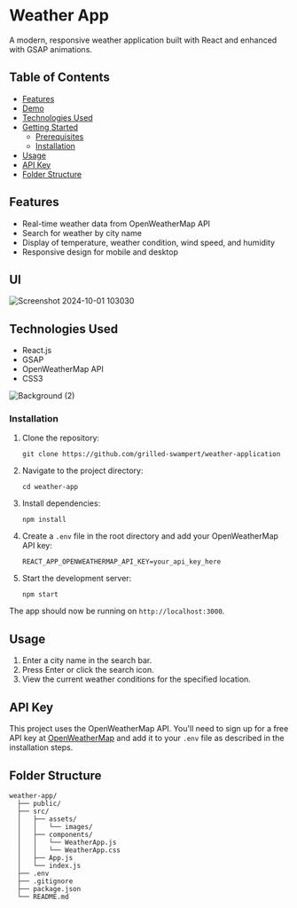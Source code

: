 # Weather App
A modern, responsive weather application built with React and enhanced with GSAP animations.

## Table of Contents

- [Features](#features)
- [Demo](#demo)
- [Technologies Used](#technologies-used)
- [Getting Started](#getting-started)
  - [Prerequisites](#prerequisites)
  - [Installation](#installation)
- [Usage](#usage)
- [API Key](#api-key)
- [Folder Structure](#folder-structure)

## Features
- Real-time weather data from OpenWeatherMap API
- Search for weather by city name
- Display of temperature, weather condition, wind speed, and humidity
- Responsive design for mobile and desktop

## UI
![Screenshot 2024-10-01 103030](https://github.com/user-attachments/assets/13ddd081-f9c3-4f2c-b5aa-66ab3ee6939b)


## Technologies Used

- React.js
- GSAP 
- OpenWeatherMap API
- CSS3

![Background (2)](https://github.com/user-attachments/assets/25e9cd20-cd1d-4122-8ba7-045eac7ced00)

### Installation

1. Clone the repository:
   ```
   git clone https://github.com/grilled-swampert/weather-application
   ```

2. Navigate to the project directory:
   ```
   cd weather-app
   ```

3. Install dependencies:
   ```
   npm install
   ```

4. Create a `.env` file in the root directory and add your OpenWeatherMap API key:
   ```
   REACT_APP_OPENWEATHERMAP_API_KEY=your_api_key_here
   ```

5. Start the development server:
   ```
   npm start
   ```

The app should now be running on `http://localhost:3000`.

## Usage

1. Enter a city name in the search bar.
2. Press Enter or click the search icon.
3. View the current weather conditions for the specified location.

## API Key

This project uses the OpenWeatherMap API. You'll need to sign up for a free API key at [OpenWeatherMap](https://openweathermap.org/api) and add it to your `.env` file as described in the installation steps.

## Folder Structure

```
weather-app/
  ├── public/
  ├── src/
  │   ├── assets/
  │   │   └── images/
  │   ├── components/
  │   │   └── WeatherApp.js
  │   │   └── WeatherApp.css
  │   ├── App.js
  │   └── index.js
  ├── .env
  ├── .gitignore
  ├── package.json
  └── README.md
```


